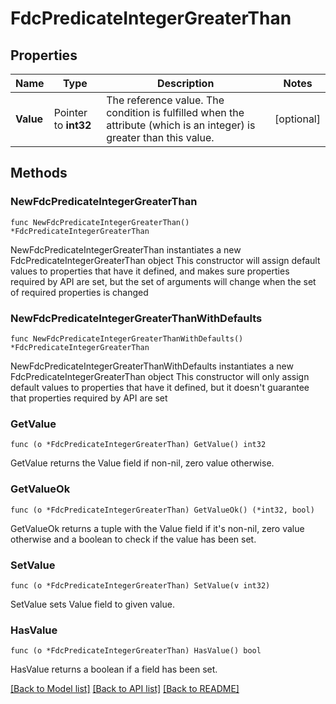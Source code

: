 # FdcPredicateIntegerGreaterThan

## Properties

Name | Type | Description | Notes
------------ | ------------- | ------------- | -------------
**Value** | Pointer to **int32** | The reference value. The condition is fulfilled when the attribute (which is an integer) is greater than this value. | [optional] 

## Methods

### NewFdcPredicateIntegerGreaterThan

`func NewFdcPredicateIntegerGreaterThan() *FdcPredicateIntegerGreaterThan`

NewFdcPredicateIntegerGreaterThan instantiates a new FdcPredicateIntegerGreaterThan object
This constructor will assign default values to properties that have it defined,
and makes sure properties required by API are set, but the set of arguments
will change when the set of required properties is changed

### NewFdcPredicateIntegerGreaterThanWithDefaults

`func NewFdcPredicateIntegerGreaterThanWithDefaults() *FdcPredicateIntegerGreaterThan`

NewFdcPredicateIntegerGreaterThanWithDefaults instantiates a new FdcPredicateIntegerGreaterThan object
This constructor will only assign default values to properties that have it defined,
but it doesn't guarantee that properties required by API are set

### GetValue

`func (o *FdcPredicateIntegerGreaterThan) GetValue() int32`

GetValue returns the Value field if non-nil, zero value otherwise.

### GetValueOk

`func (o *FdcPredicateIntegerGreaterThan) GetValueOk() (*int32, bool)`

GetValueOk returns a tuple with the Value field if it's non-nil, zero value otherwise
and a boolean to check if the value has been set.

### SetValue

`func (o *FdcPredicateIntegerGreaterThan) SetValue(v int32)`

SetValue sets Value field to given value.

### HasValue

`func (o *FdcPredicateIntegerGreaterThan) HasValue() bool`

HasValue returns a boolean if a field has been set.


[[Back to Model list]](../README.md#documentation-for-models) [[Back to API list]](../README.md#documentation-for-api-endpoints) [[Back to README]](../README.md)


